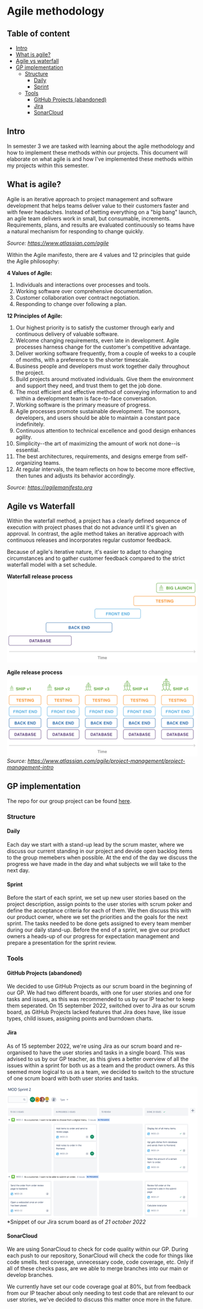 # Agile methodology

## Table of content
- [Intro](#intro)
- [What is agile?](#what-is-agile?)
- [Agile vs waterfall](#agile-vs-waterfall)
- [GP implementation](#gp-implementation)
  - [Structure](#structure)
    - [Daily](#daily)
    - [Sprint](#sprint)
  - [Tools](#tools)
    - [GitHub Projects (abandoned)](#github-projects-abandoned)
    - [Jira](#jira)
    - [SonarCloud](#sonarcloud)
    

## Intro
In semester 3 we are tasked with learning about the agile methodology and how to implement these methods within our projects. This document will elaborate on what agile is and how I've implemented these methods within my projects within this semester.

## What is agile?
Agile is an iterative approach to project management and software development that helps teams deliver value to their customers faster and with fewer headaches. Instead of betting everything on a "big bang" launch, an agile team delivers work in small, but consumable, increments. Requirements, plans, and results are evaluated continuously so teams have a natural mechanism for responding to change quickly. 

*Source: https://www.atlassian.com/agile*

Within the Agile manifesto, there are 4 values and 12 principles that guide the Agile philosophy:

**4 Values of Agile:**
1. Individuals and interactions over processes and tools.
2. Working software over comprehensive documentation.
3. Customer collaboration over contract negotiation.
4. Responding to change over following a plan.

**12 Principles of Agile:**

1. Our highest priority is to satisfy the customer through early and continuous delivery of valuable software. 
2. Welcome changing requirements, even late in development. Agile processes harness change for the customer's competitive advantage. 
3. Deliver working software frequently, from a couple of weeks to a couple of months, with a preference to the shorter timescale. 
4. Business people and developers must work together daily throughout the project. 
5. Build projects around motivated individuals. Give them the environment and support they need, and trust them to get the job done. 
6. The most efficient and effective method of conveying information to and within a development team is face-to-face conversation. 
7. Working software is the primary measure of progress. 
8. Agile processes promote sustainable development. The sponsors, developers, and users should be able to maintain a constant pace indefinitely. 
9. Continuous attention to technical excellence and good design enhances agility. 
10. Simplicity--the art of maximizing the amount of work not done--is essential. 
11. The best architectures, requirements, and designs emerge from self-organizing teams. 
12. At regular intervals, the team reflects on how to become more effective, then tunes and adjusts its behavior accordingly. 

*Source: https://agilemanifesto.org*

## Agile vs Waterfall

Within the waterfall method, a project has a clearly defined sequence of execution with project phases that do not advance until it's given an approval. In contrast, the agile method takes an iterative approach with continuous releases and incorporates regular customor feedback.

Because of agile's iterative nature, it's easier to adapt to changing circumstances and to gather customer feedback compared to the strict waterfall model with a set schedule.

**Waterfall release process**
![waterfall_release_model](../images/waterfall_release_process.svg)

**Agile release process**
![agile_release_process](../images/agile_release_train.svg)
*Source: https://www.atlassian.com/agile/project-management/project-management-intro*

## GP implementation

The repo for our group project can be found [here](https://github.com/Modus-1).

### Structure
#### Daily

Each day we start with a stand-up lead by the scrum master, where we discuss our current standing in our project and devide open backlog items to the group memebers when possible. At the end of the day we discuss the progress we have made in the day and what subjects we will take to the next day.

#### Sprint
Before the start of each sprint, we set up new user stories based on the project description, assign points to the user stories with scrum poker and define the acceptance criteria for each of them. We then discuss this with our product owner, where we set the priorities and the goals for the next sprint. The tasks needed to be done gets assigned to every team member during our daily stand-up. Before the end of a sprint, we give our product owners a heads-up of our progress for expectation management and prepare a presentation for the sprint review. 

### Tools
#### GitHub Projects (abandoned)
We decided to use GitHub Projects as our scrum board in the beginning of our GP. We had two different boards, with one for user stories and one for tasks and issues, as this was recommended to us by our IP teacher to keep them seperated. On 15 september 2022, switched over to Jira as our scrum board, as GitHub Projects lacked features that Jira does have, like issue types, child issues, assigning points and burndown charts.

#### Jira
As of 15 september 2022, we're using Jira as our scrum board and re-organised to have the user stories and tasks in a single board. This was advised to us by our GP teacher, as this gives a better overview of all the issues within a sprint for both us as a team and the product owners. As this seemed more logical to us as a team, we decided to switch to the structure of one scrum board with both user stories and tasks.

![Jira-snippet](../images/Jira-snippet.png) 
*Snippet of our Jira scrum board as of *21 october 2022*

#### SonarCloud
We are using SonarCloud to check for code quality within our GP. During each push to our repository, SonarCloud will check the code for things like code smells. test coverage, unnecessary code, code coverage, etc. Only if all of these checks pass, are we able to merge branches into our main or develop branches. 

We currently have set our code coverage goal at 80%, but from feedback from our IP teacher about only needing to test code that are relevant to our user stories, we've decided to discuss this matter once more in the future.
